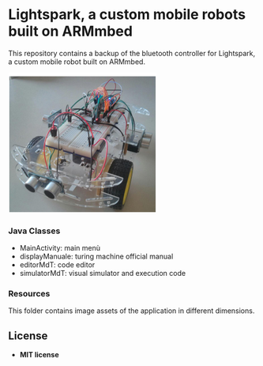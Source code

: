 # Lightspark, a custom mobile robots built on ARMmbed

This repository contains a backup of the bluetooth controller for Lightspark, a custom mobile robot built on ARMmbed.


<p float="center">
  <img src="/Images/robot.png" width="300" />
</p>

### Java Classes

* MainActivity: main menù
* displayManuale: turing machine official manual
* editorMdT: code editor
* simulatorMdT: visual simulator and execution code

### Resources

This folder contains image assets of the application in different dimensions.

## License

- **MIT license**
